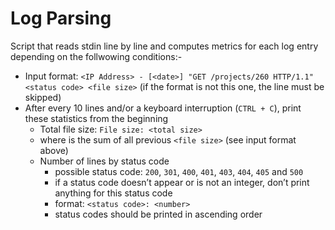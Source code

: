 # Log Parsing

Script that reads stdin line by line and computes metrics for each log entry depending on the follwowing conditions:-

* Input format: `<IP Address> - [<date>] "GET /projects/260 HTTP/1.1" <status code> <file size>` (if the format is not this one, the line must be skipped)
* After every 10 lines and/or a keyboard interruption (`CTRL + C`), print these statistics from the beginning
  * Total file size: `File size: <total size>`
  * where <total size> is the sum of all previous `<file size>` (see input format above)
  * Number of lines by status code
    * possible status code: `200`, `301`, `400`, `401`, `403`, `404`, `405` and `500`
    * if a status code doesn’t appear or is not an integer, don’t print anything for this status code
    * format: `<status code>: <number>`
    * status codes should be printed in ascending order